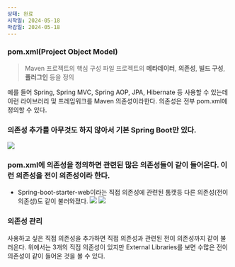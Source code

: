 ```yaml
---
상태: 완료
시작일: 2024-05-18
마감일: 2024-05-18
---
```

### pom.xml(Project Object Model)
> Maven 프로젝트의 핵심 구성 파일
> 프로젝트의 **메타데이터**, **의존성**, **빌드 구성**, **플러그인** 등을 정의

예를 들어 Spring, Spring MVC, Spring AOP, JPA, Hibernate 등 사용할 수 있는데 이런 라이브러리 및 프레임워크를 Maven 의존성이라한다.
의존성은 전부 pom.xml에 정의할 수 있다.

### 의존성 추가를 아무것도 하지 않아서 기본 Spring Boot만 있다.
![](https://i.imgur.com/8g2YcKE.png)

### pom.xml에 의존성을 정의하면 관련된 많은 의존성들이 같이 들어온다. 이런 의존성을 **전이 의존성**이라 한다.
- Spring-boot-starter-web이라는 직접 의존성에 관련된 톰캣등 다른 의존성(전이 의존성)도 같이 불러와졌다.
![](https://i.imgur.com/w39xaxA.png)
![](https://i.imgur.com/fqmoSJm.png)

### 의존성 관리
사용하고 싶은 직접 의존성을 추가하면 직접 의존성과 관련된 전이 의존성까지 같이 불러온다.
위에서는 3개의 직접 의존성이 있지만 External Libraries를 보면 수많은 전이 의존성이 같이 들어온 것을 볼 수 있다.

